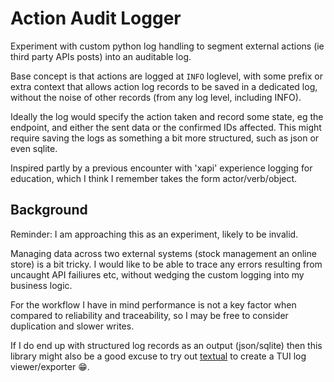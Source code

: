 # Action Audit Logger

Experiment with custom python log handling to segment external actions (ie
third party APIs posts) into an auditable log.

Base concept is that actions are logged at `INFO` loglevel, with some
prefix or extra context that allows action log records to be saved in a
dedicated log, without the noise of other records (from any log level, including
INFO).

Ideally the log would specify the action taken and record some state, eg the
endpoint, and either the sent data or the confirmed IDs affected. This might
require saving the logs as something a bit more structured, such as json or even
sqlite.

Inspired partly by a previous encounter with 'xapi' experience logging for
education, which I think I remember takes the form actor/verb/object.

## Background

Reminder: I am approaching this as an experiment, likely to be invalid.

Managing data across two external systems (stock management an online store) is a bit tricky. I would like to be
able to trace any errors resulting from uncaught API failiures etc, without
wedging the custom logging into my business logic.

For the workflow I have in mind performance is not a key factor when compared to
reliability and traceability, so I may be free to consider duplication and
slower writes.

If I do end up with structured log records as an output (json/sqlite) then this
library might also be a good excuse to try out
[textual](https://github.com/Textualize/textual) to create a TUI log
viewer/exporter 😁.
